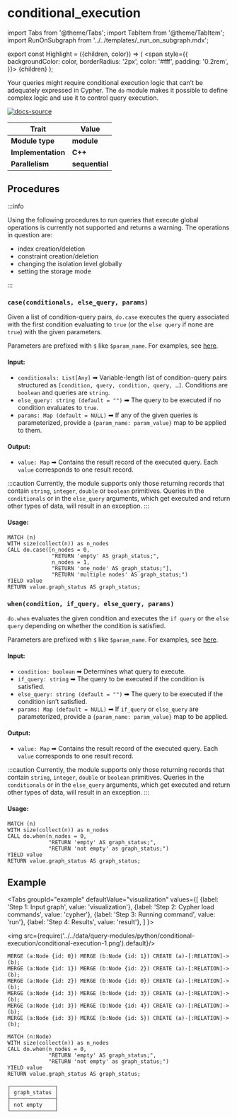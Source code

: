 # conditional_execution

import Tabs from '@theme/Tabs';
import TabItem from '@theme/TabItem';
import RunOnSubgraph from '../../templates/_run_on_subgraph.mdx';

export const Highlight = ({children, color}) => (
  <span
    style={{
      backgroundColor: color,
      borderRadius: '2px',
      color: '#fff',
      padding: '0.2rem',
    }}>
    {children}
  </span>
);

Your queries might require conditional execution logic that can’t be adequately
expressed in Cypher. The `do` module makes it possible to define complex logic
and use it to control query execution.

[![docs-source](https://img.shields.io/badge/source-conditional_execution-FB6E00?logo=github&style=for-the-badge)](https://github.com/memgraph/mage/blob/main/python/do.py)

| Trait              | Value                                                 |
| ------------------ | ----------------------------------------------------- |
| **Module type**    | <Highlight color="#FB6E00">**module**</Highlight>     |
| **Implementation** | <Highlight color="#FB6E00">**C++**</Highlight>        |
| **Parallelism**    | <Highlight color="#FB6E00">**sequential**</Highlight> |

## Procedures

:::info

Using the following procedures to run queries that execute global operations is
currently not supported and returns a warning.
The operations in question are:

* index creation/deletion
* constraint creation/deletion
* changing the isolation level globally
* setting the storage mode

:::

### `case(conditionals, else_query, params)`

Given a list of condition-query pairs, `do.case` executes the query associated
with the first condition evaluating to `true` (or the `else query` if none are
`true`) with the given parameters.

Parameters are prefixed with `$` like `$param_name`. For examples, see
[here](https://memgraph.com/docs/cypher-manual/other-features#parameters).

#### Input:

* `conditionals: List[Any]` ➡ Variable-length list of condition-query pairs
  structured as `[condition, query, condition, query, …​]`. Conditions are
  `boolean` and queries are `string`.
* `else_query: string (default = "")` ➡ The query to be executed if no
  condition evaluates to `true`.
* `params: Map (default = NULL)` ➡ If any of the given queries is parameterized,
  provide a `{param_name: param_value}` map to be applied to them.

#### Output:

* `value: Map` ➡ Contains the result record of the executed query. Each `value` corresponds to one result record.

:::caution
Currently, the module supports only those returning records that contain `string`, `integer`, `double` or `boolean` primitives.
Queries in the `conditionals` or in the `else_query` arguments, which get executed and return other types of data, will
result in an exception.
:::

#### Usage:

```cypher
MATCH (n)
WITH size(collect(n)) as n_nodes
CALL do.case([n_nodes = 0,
              "RETURN 'empty' AS graph_status;",
              n_nodes = 1,
              "RETURN 'one_node' AS graph_status;"],
              "RETURN 'multiple nodes' AS graph_status;")
YIELD value
RETURN value.graph_status AS graph_status;
```

### `when(condition, if_query, else_query, params)`

`do.when` evaluates the given condition and executes the `if query` or the
`else query` depending on whether the condition is satisfied.

Parameters are prefixed with `$` like `$param_name`. For examples, see
[here](https://memgraph.com/docs/cypher-manual/other-features#parameters).

#### Input:

* `condition: boolean` ➡ Determines what query to execute.
* `if_query: string` ➡ The query to be executed if the condition is satisfied.
* `else_query: string (default = "")` ➡ The query to be executed if the
  condition isn’t satisfied.
* `params: Map (default = NULL)` ➡ If `if_query` or `else_query` are parameterized,
   provide a `{param_name: param_value}` map to be applied.

#### Output:

* `value: Map` ➡ Contains the result record of the executed query. Each `value` corresponds to one result record.

:::caution
Currently, the module supports only those returning records that contain `string`, `integer`, `double` or `boolean` primitives.
Queries in the `conditionals` or in the `else_query` arguments, which get executed and return other types of data, will
result in an exception.
:::

#### Usage:

```cypher
MATCH (n)
WITH size(collect(n)) as n_nodes
CALL do.when(n_nodes = 0,
             "RETURN 'empty' AS graph_status;",
             "RETURN 'not empty' as graph_status;")
YIELD value
RETURN value.graph_status AS graph_status;
```

## Example

<Tabs
  groupId="example"
  defaultValue="visualization"
  values={[
    {label: 'Step 1: Input graph', value: 'visualization'},
    {label: 'Step 2: Cypher load commands', value: 'cypher'},
    {label: 'Step 3: Running command', value: 'run'},
    {label: 'Step 4: Results', value: 'result'},
  ]
}>
  <TabItem value="visualization">

  <img src={require('../../data/query-modules/python/conditional-execution/conditional-execution-1.png').default}/>

  </TabItem>

  <TabItem value="cypher">

```cypher
MERGE (a:Node {id: 0}) MERGE (b:Node {id: 1}) CREATE (a)-[:RELATION]->(b);
MERGE (a:Node {id: 1}) MERGE (b:Node {id: 2}) CREATE (a)-[:RELATION]->(b);
MERGE (a:Node {id: 2}) MERGE (b:Node {id: 0}) CREATE (a)-[:RELATION]->(b);
MERGE (a:Node {id: 3}) MERGE (b:Node {id: 3}) CREATE (a)-[:RELATION]->(b);
MERGE (a:Node {id: 3}) MERGE (b:Node {id: 4}) CREATE (a)-[:RELATION]->(b);
MERGE (a:Node {id: 3}) MERGE (b:Node {id: 5}) CREATE (a)-[:RELATION]->(b);
```

  </TabItem>

  <TabItem value="run">

```cypher
MATCH (n:Node)
WITH size(collect(n)) as n_nodes
CALL do.when(n_nodes = 0,
             "RETURN 'empty' AS graph_status;",
             "RETURN 'not empty' as graph_status;")
YIELD value
RETURN value.graph_status AS graph_status;
```

  </TabItem>

  <TabItem value="result">

```plaintext
┌──────────────┐
│ graph_status │
├──────────────┤
│ not empty    │ 
└──────────────┘
```

  </TabItem>

</Tabs>
